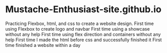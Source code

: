 # Mustache-Enthusiast-site.github.io

Practicing Flexbox, html, and css to create a website design. 
First time using Flexbox to create logo and navbar 
First time using a showcase without any help First time using flex direction and containers without any help
First time I made the html before css and successfully finished it First time finished a website within a day
